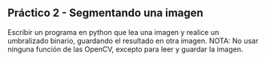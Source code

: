 ## Práctico 2 - Segmentando una imagen

Escribir un programa en python que lea una imagen y realice un umbralizado binario, guardando el resultado en otra imagen.
NOTA: No usar ninguna función de las OpenCV, excepto para leer y guardar la imagen.
